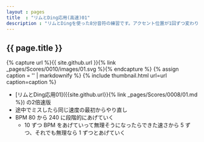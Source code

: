 ```yaml
---
layout : pages
title  : "リムとDing応用(高速)01"
description : "リムとDingを使った8分音符の練習です。アクセント位置が1回ずつ変わります。"
---
```


## {{ page.title }}

{% capture url %}{{ site.github.url }}{% link _pages/Scores/0010/images/01.svg %}{% endcapture %}
{% assign caption = '' | markdownify %}
{% include thumbnail.html url=url caption=caption %}

* [リムとDing応用01]({{site.github.url}}{% link _pages/Scores/0008/01.md %}) の2倍速版
* 途中でミスしたら同じ速度の最初からやり直し
* BPM 80 から 240 に段階的にあげていく
  * 10 ずつ BPM をあげていって無理そうになったらできた速さから 5 ずつ、それでも無理なら 1 ずつとあげていく
